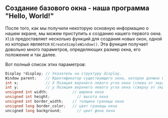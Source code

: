 ## Создание базового окна - наша программа "Hello, World!"

После того, как мы получили некоторую основную информацию о нашем экране, мы можем приступить к созданию нашего первого окна. `Xlib` предоставляет несколько функций для создания новых окон, одной из которых является `XCreateSimpleWindow()`. Эта функция получает довольно много параметров, определяющих размер окна, его положение и так далее.

Вот полный список этих параметров:
```c++
Display *display; // Указатель на структуру display.
Window parent;    // Идентификатор существующего окна, которое должно быть родителем нового окна.
int x; 	          // X Позиция верхнего левого угла окна (слева от экрана в px).
int y; 	          // y Позиция верхнего левого угла окна (сверху от экрана в px).
unsigned int width;	          // ширина окна
unsigned int height;	        // высота окна
unsigned int border_width;	  // толщина границы окна
unsigned long border_color;	  // цвет границы окна
uncigned long background;	    // цвет фона окна
```
